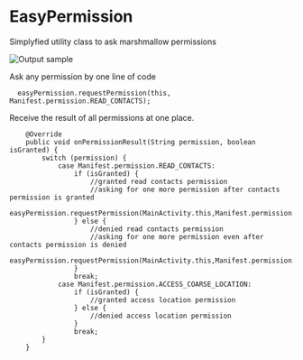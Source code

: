 # EasyPermission
Simplyfied utility class to ask marshmallow permissions

![Output sample](https://github.com/jineshfrancs/EasyPermission/blob/master/screens/easy.gif)

Ask any permission by one line of code
```
  easyPermission.requestPermission(this, Manifest.permission.READ_CONTACTS);
```
Receive the result of all permissions at one place.

```
    @Override
    public void onPermissionResult(String permission, boolean isGranted) {
        switch (permission) {
            case Manifest.permission.READ_CONTACTS:
                if (isGranted) {
                    //granted read contacts permission
                    //asking for one more permission after contacts permission is granted
                    easyPermission.requestPermission(MainActivity.this,Manifest.permission.ACCESS_COARSE_LOCATION);
                } else {
                    //denied read contacts permission
                    //asking for one more permission even after contacts permission is denied
                    easyPermission.requestPermission(MainActivity.this,Manifest.permission.ACCESS_COARSE_LOCATION);
                }
                break;
            case Manifest.permission.ACCESS_COARSE_LOCATION:
                if (isGranted) {
                    //granted access location permission
                } else {
                    //denied access location permission
                }
                break;
        }
    }
```
